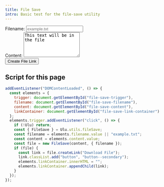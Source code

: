 ```yaml
---
title: File Save
intro: Basic test for the file-save utility
---
```



<div class="form-theme form-theme--full-width">
  <div class="form-theme__item form-theme__item--textarea">
    <label for="file-save-filename">Filename:</label>
    <input 
      type="text" 
      id="file-save-filename" 
      name="file-save-filename" 
      placeholder="example.txt"
    />
  </div>
  <div class="form-theme__item form-theme__item--textarea">
    <label for="file-save-content">Content:</label>
    <textarea id="file-save-content" name="file-save-content" rows="5">This text will be in the file</textarea>
  </div>
</div>

<button class="button" id="file-save-trigger">
  Create File Link
</button>

<div id="file-save-link-container"></div>

<h2 class="h2">Script for this page</h2>

```js
addEventListener("DOMContentLoaded", () => {
  const elements = {
    trigger: document.getElementById("file-save-trigger"),
    filename: document.getElementById("file-save-filename"),
    content: document.getElementById("file-save-content"),
    linkContainer: document.getElementById("file-save-link-container")
  };
  elements.trigger.addEventListener("click", () => {
    if (!Ulu) return;
    const { FileSave } = Ulu.utils.fileSave;
    const filename = elements.filename.value || "example.txt";
    const content = elements.content.value;
    const file = new FileSave(content, { filename });
    if (file) {
      const link = file.createLink("Download File");
      link.classList.add("button", "button--secondary");
      elements.linkContainer.innerHTML = "";
      elements.linkContainer.appendChild(link);
    }
  });
});
```

<script>
  addEventListener("DOMContentLoaded", () => {
    const elements = {
      trigger: document.getElementById("file-save-trigger"),
      filename: document.getElementById("file-save-filename"),
      content: document.getElementById("file-save-content"),
      linkContainer: document.getElementById("file-save-link-container")
    };
    elements.trigger.addEventListener("click", () => {
      if (!Ulu) return;
      const { FileSave } = Ulu.utils.fileSave;
      const filename = elements.filename.value || "example.txt";
      const content = elements.content.value;
      const file = new FileSave(content, { filename });
      if (file) {
        const link = file.createLink("Download File");
        link.classList.add("button", "button--secondary");
        elements.linkContainer.innerHTML = "";
        elements.linkContainer.appendChild(link);
      }
    });
  });
</script>

